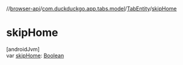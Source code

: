 //[browser-api](../../../index.md)/[com.duckduckgo.app.tabs.model](../index.md)/[TabEntity](index.md)/[skipHome](skip-home.md)

# skipHome

[androidJvm]\
var [skipHome](skip-home.md): [Boolean](https://kotlinlang.org/api/latest/jvm/stdlib/kotlin/-boolean/index.html)

